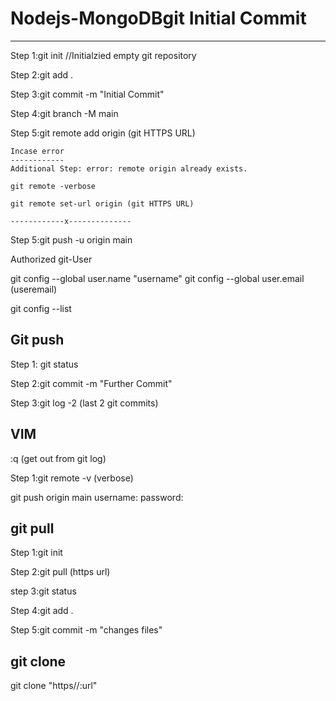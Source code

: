 # Nodejs-MongoDBgit Initial Commit
------------------

Step 1:git init //Initialzied empty git repository

Step 2:git add .

Step 3:git commit -m "Initial Commit" 

Step 4:git branch -M main

Step 5:git remote add origin (git HTTPS URL)

    Incase error
    ------------
    Additional Step: error: remote origin already exists.

    git remote -verbose

    git remote set-url origin (git HTTPS URL)

    ------------x--------------

Step 5:git push -u origin main




Authorized git-User

git config --global user.name "username"
git config --global user.email (useremail)
  
git config --list


Git push
---------

Step 1: git status

Step 2:git commit  -m "Further Commit"

Step 3:git log -2 (last 2 git commits)

VIM 
----
:q  (get out from git log)

Step 1:git remote -v (verbose)

git push origin main
username:
password:


git pull
---------

Step 1:git init

Step 2:git pull (https url)

step 3:git status  

Step 4:git add .

Step 5:git commit -m "changes files"


git clone
----------
git clone "https//:url"